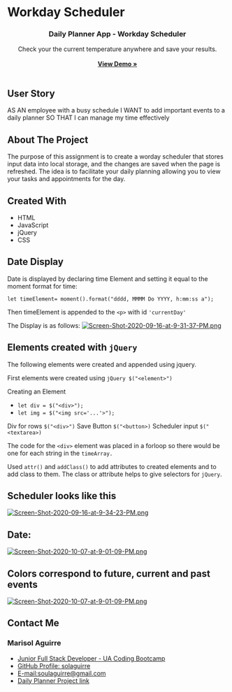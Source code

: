 # Workday Scheduler
<p align="center">
<i class="fas fa-globe-americas"></i>

  <h3 align="center"><strong>Daily Planner App - Workday Scheduler</strong></h3>

  <p align="center">
    Check your the current temperature anywhere and save your results. 
    <br />
    <br />
    <a href="https://github.com/solaguirre/workdayscheduler/"><strong>View Demo »</strong></a>
    <br />
    <br />
   
  </p>
</p>

## User Story

AS AN employee with a busy schedule
I WANT to add important events to a daily planner
SO THAT I can manage my time effectively

## About The Project

The purpose of this assignment is to create a worday scheduler that stores input data into local storage, and the changes are saved when the page is refreshed. The idea is to facilitate your daily planning allowing you to view your tasks and appointments for the day. 

## Created With

* HTML
* JavaScript
* jQuery
* CSS

## Date Display

Date is displayed by declaring time Element and setting it equal to the moment format for time: 

```let timeElement= moment().format("dddd, MMMM Do YYYY, h:mm:ss a");```

Then timeElement is appended to the ```<p>``` with id ```'currentDay'```

The Display is as follows:
[![Screen-Shot-2020-09-16-at-9-31-37-PM.png](https://i.postimg.cc/LsQmqy4y/Screen-Shot-2020-09-16-at-9-31-37-PM.png)](https://postimg.cc/Y4F5ZzWg)

## Elements created with `jQuery` 
The following elements were created and appended using jquery.

First elements were created using ```jQuery $("<element>")```

Creating an Element
* ```let div = $("<div>");```
* ```let img = $("<img src='...'>");```

Div for rows ```$("<div>")```
Save Button ```$("<button>)```
Scheduler input ```$("<textarea>)```

The code for the ```<div>``` element was placed in a forloop so there would be one for each string in the ```timeArray.```

Used ```attr()``` and ```addClass()``` to add attributes to created elements and to add class to them. The class or attribute helps to give selectors for ```jQuery```.


## Scheduler looks like this 

[![Screen-Shot-2020-09-16-at-9-34-23-PM.png](https://i.postimg.cc/05phFWgL/Screen-Shot-2020-09-16-at-9-34-23-PM.png)](https://postimg.cc/XXY2ygY8)

## Date:

[![Screen-Shot-2020-10-07-at-9-01-09-PM.png](https://i.postimg.cc/B6NdKXkg/Screen-Shot-2020-10-07-at-9-01-09-PM.png)](https://postimg.cc/dkkHMtqk)

## Colors correspond to future, current and past events

[![Screen-Shot-2020-10-07-at-9-01-09-PM.png](https://i.postimg.cc/B6NdKXkg/Screen-Shot-2020-10-07-at-9-01-09-PM.png)](https://postimg.cc/dkkHMtqk)


## Contact Me
### Marisol Aguirre

* [Junior Full Stack Developer - UA Coding Bootcamp](#updated-portfolio)
* [GitHub Profile: solaguirre](https://github.com/solaguirre)
* [E-mail:soulaguirre@gmail.com](soulaguirre@gmail.com)
* [Daily Planner Project link](https://solaguirre.github.io/workdayscheduler/)